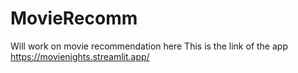 # MovieRecomm
Will work on movie recommendation here
This is the link of the app https://movienights.streamlit.app/